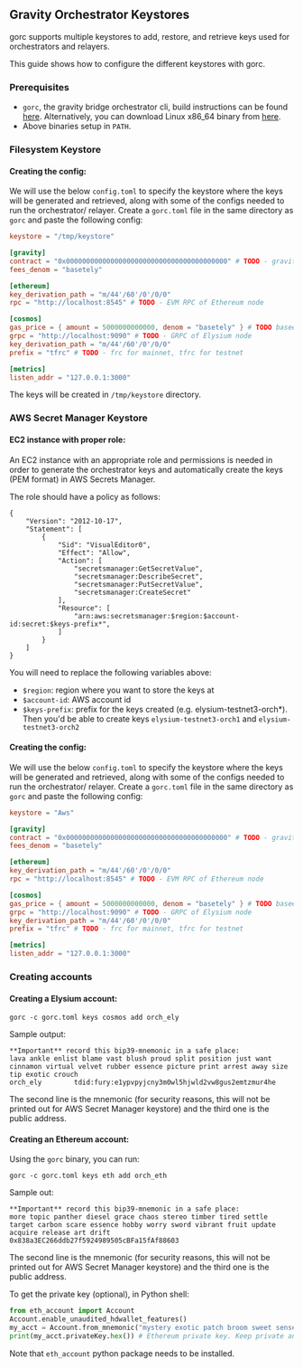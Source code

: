 ## Gravity Orchestrator Keystores

gorc supports multiple keystores to add, restore, and retrieve keys used for orchestrators and relayers.

This guide shows how to configure the different keystores with gorc.

### Prerequisites

 - `gorc`, the gravity bridge orchestrator cli, build instructions can be found [here](gorc-build.md). Alternatively, you can download Linux x86_64 binary from [here](https://github.com/crypto-org-chain/gravity-bridge/releases/tag/v2.0.0-elysium-alpha0).
 - Above binaries setup in `PATH`.


### Filesystem Keystore

####  Creating the config:

We will use the below `config.toml` to specify the keystore where the keys will be generated and retrieved, along with some of the configs needed to run the orchestrator/ relayer. Create a `gorc.toml` file in the same directory as `gorc` and paste the following config:

```toml
keystore = "/tmp/keystore"

[gravity]
contract = "0x0000000000000000000000000000000000000000" # TODO - gravity contract address on Ethereum network
fees_denom = "basetely"

[ethereum]
key_derivation_path = "m/44'/60'/0'/0/0"
rpc = "http://localhost:8545" # TODO - EVM RPC of Ethereum node

[cosmos]
gas_price = { amount = 5000000000000, denom = "basetely" } # TODO baseely for mainnet, basetely for testnet
grpc = "http://localhost:9090" # TODO - GRPC of Elysium node
key_derivation_path = "m/44'/60'/0'/0/0"
prefix = "tfrc" # TODO - frc for mainnet, tfrc for testnet

[metrics]
listen_addr = "127.0.0.1:3000"
```

The keys will be created in `/tmp/keystore` directory.

### AWS Secret Manager Keystore

#### EC2 instance with proper role:

An EC2 instance with an appropriate role and permissions is needed in order to generate the orchestrator keys and automatically create the keys (PEM format) in AWS Secrets Manager.

The role should have a policy as follows:
```
{
    "Version": "2012-10-17",
    "Statement": [
        {
            "Sid": "VisualEditor0",
            "Effect": "Allow",
            "Action": [
                "secretsmanager:GetSecretValue",
                "secretsmanager:DescribeSecret",
                "secretsmanager:PutSecretValue",
                "secretsmanager:CreateSecret"
            ],
            "Resource": [
                "arn:aws:secretsmanager:$region:$account-id:secret:$keys-prefix*",
            ]
        }
    ]
}
```
You will need to replace the following variables above:

- `$region`: region where you want to store the keys at
- `$account-id`: AWS account id
- `$keys-prefix`: prefix for the keys created (e.g. elysium-testnet3-orch*). Then you'd be able to create keys `elysium-testnet3-orch1` and `elysium-testnet3-orch2`


####  Creating the config:

We will use the below `config.toml` to specify the keystore where the keys will be generated and retrieved, along with some of the configs needed to run the orchestrator/ relayer. Create a `gorc.toml` file in the same directory as `gorc` and paste the following config:

```toml
keystore = "Aws"

[gravity]
contract = "0x0000000000000000000000000000000000000000" # TODO - gravity contract address on Ethereum network
fees_denom = "basetely"

[ethereum]
key_derivation_path = "m/44'/60'/0'/0/0"
rpc = "http://localhost:8545" # TODO - EVM RPC of Ethereum node

[cosmos]
gas_price = { amount = 5000000000000, denom = "basetely" } # TODO baseely for mainnet, basetely for testnet
grpc = "http://localhost:9090" # TODO - GRPC of Elysium node
key_derivation_path = "m/44'/60'/0'/0/0"
prefix = "tfrc" # TODO - frc for mainnet, tfrc for testnet

[metrics]
listen_addr = "127.0.0.1:3000"
```

### Creating accounts

#### Creating a Elysium account:

```shell
gorc -c gorc.toml keys cosmos add orch_ely
```

Sample output:
```
**Important** record this bip39-mnemonic in a safe place:
lava ankle enlist blame vast blush proud split position just want cinnamon virtual velvet rubber essence picture print arrest away size tip exotic crouch
orch_ely        tdid:fury:e1ypvpyjcny3m0wl5hjwld2vw8gus2emtzmur4he
```

The second line is the mnemonic (for security reasons, this will not be printed out for AWS Secret Manager keystore) and the third one is the public address.

#### Creating an Ethereum account:

Using the `gorc` binary, you can run:

```shell
gorc -c gorc.toml keys eth add orch_eth
```

Sample out:
```
**Important** record this bip39-mnemonic in a safe place:
more topic panther diesel grace chaos stereo timber tired settle target carbon scare essence hobby worry sword vibrant fruit update acquire release art drift
0x838a3EC266ddb27f5924989505cBFa15fAf88603
```
The second line is the mnemonic (for security reasons, this will not be printed out for AWS Secret Manager keystore) and the third one is the public address.

To get the private key (optional), in Python shell:

```python
from eth_account import Account
Account.enable_unaudited_hdwallet_features()
my_acct = Account.from_mnemonic("mystery exotic patch broom sweet sense grocery carpet assist oxygen fault peanut muffin hole popular excite apart fetch lens palace soccer paddle gaze focus") # please use your own mnemnoic
print(my_acct.privateKey.hex()) # Ethereum private key. Keep private and secure e.g. '0xe9580d74831b9611c9680ecde4ea016dee55643fe86901708bafd90a8ef716b6'
```
Note that `eth_account` python package needs to be installed.